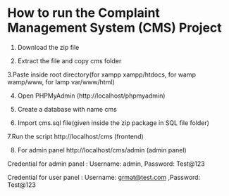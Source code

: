# How to run the Complaint Management System (CMS) Project

1. Download the zip file

2. Extract the file and copy cms folder

3.Paste inside root directory(for xampp xampp/htdocs, for wamp wamp/www, for lamp var/www/html)

4. Open PHPMyAdmin (http://localhost/phpmyadmin)

5. Create a database with name cms

6. Import cms.sql file(given inside the zip package in SQL file folder)

7.Run the script http://localhost/cms (frontend)

8. For admin panel http://localhost/cms/admin (admin panel)

Credential for admin panel : 
Username: admin, Password: Test@123

Credential for user panel : 
Username: grmat@test.com ,Password: Test@123
